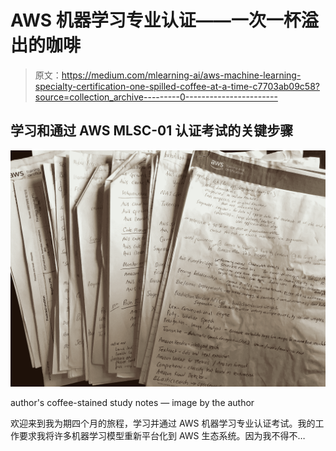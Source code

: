 # AWS 机器学习专业认证——一次一杯溢出的咖啡

> 原文：<https://medium.com/mlearning-ai/aws-machine-learning-specialty-certification-one-spilled-coffee-at-a-time-c7703ab09c58?source=collection_archive---------0----------------------->

## 学习和通过 AWS MLSC-01 认证考试的关键步骤

![](img/2f7ac9d90afa669cd89f2bb7acaedcf0.png)

author's coffee-stained study notes — image by the author

欢迎来到我为期四个月的旅程，学习并通过 AWS 机器学习专业认证考试。我的工作要求我将许多机器学习模型重新平台化到 AWS 生态系统。因为我不得不…